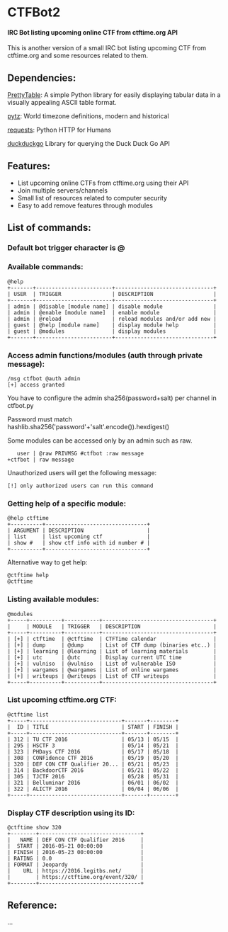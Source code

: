 # CTFBot2
 
#### IRC Bot listing upcoming online CTF from ctftime.org API

This is another version of a small IRC bot listing upcoming CTF from ctftime.org and some resources related to them.

## Dependencies:

[PrettyTable](https://pypi.python.org/pypi/PrettyTable): A simple Python library for easily displaying tabular data in a visually appealing ASCII table format.

[pytz](https://pypi.python.org/pypi/pytz): World timezone definitions, modern and historical

[requests](https://pypi.python.org/pypi/requests/2.9.1): Python HTTP for Humans

[duckduckgo](https://pypi.python.org/pypi/duckduckgo/0.1) Library for querying the Duck Duck Go API

## Features:

* List upcoming online CTFs from ctftime.org using their API
* Join multiple servers/channels
* Small list of resources related to computer security
* Easy to add remove features through modules

## List of commands:

### Default bot trigger character is @

### Available commands:
```
@help                                                             
+-------+------------------------+-------------------------------+
| USER  | TRIGGER                | DESCRIPTION                   |
+-------+------------------------+-------------------------------+
| admin | @disable [module name] | disable module                |
| admin | @enable [module name]  | enable module                 |
| admin | @reload                | reload modules and/or add new |
| guest | @help [module name]    | display module help           |
| guest | @modules               | display modules               |
+-------+------------------------+-------------------------------+
```

### Access admin functions/modules (auth through private message):
```
/msg ctfbot @auth admin
[+] access granted
```

You have to configure the admin sha256(password+salt) per channel in ctfbot.py

Password must match hashlib.sha256('password'+'salt'.encode()).hexdigest()

Some modules can be accessed only by an admin such as raw.
```
   user | @raw PRIVMSG #ctfbot :raw message
+ctfbot | raw message
```

Unauthorized users will get the following message:
```
[!] only authorized users can run this command
```


### Getting help of a specific module:
```
@help ctftime
+----------+--------------------------------+
| ARGUMENT | DESCRIPTION                    |
| list     | list upcoming ctf              |
| show #   | show ctf info with id number # |
+----------+--------------------------------+
```

Alternative way to get help:
```
@ctftime help
@ctftime
```

### Listing available modules:
```
@modules                                                          
+-----+----------+-----------+-----------------------------------+
|     | MODULE   | TRIGGER   | DESCRIPTION                       |
+-----+----------+-----------+-----------------------------------+
| [+] | ctftime  | @ctftime  | CTFTime calendar                  |
| [+] | dump     | @dump     | List of CTF dump (binaries etc..) |
| [+] | learning | @learning | List of learning materials        |
| [+] | utc      | @utc      | Display current UTC time          |
| [+] | vulniso  | @vulniso  | List of vulnerable ISO            |
| [+] | wargames | @wargames | List of online wargames           |
| [+] | writeups | @writeups | List of CTF writeups              |
+-----+----------+-----------+-----------------------------------+
```

### List upcoming ctftime.org CTF:
```
@ctftime list
+-----+-----------------------------+-------+--------+ 
|  ID | TITLE                       | START | FINISH | 
+-----+-----------------------------+-------+--------+ 
| 312 | TU CTF 2016                 | 05/13 | 05/15  | 
| 295 | HSCTF 3                     | 05/14 | 05/21  | 
| 323 | PHDays CTF 2016             | 05/17 | 05/18  | 
| 308 | CONFidence CTF 2016         | 05/19 | 05/20  | 
| 320 | DEF CON CTF Qualifier 20... | 05/21 | 05/23  | 
| 314 | BackdoorCTF 2016            | 05/21 | 05/22  | 
| 305 | TJCTF 2016                  | 05/28 | 05/31  | 
| 321 | Belluminar 2016             | 06/01 | 06/02  | 
| 322 | ALICTF 2016                 | 06/04 | 06/06  | 
+-----+-----------------------------+-------+--------+ 
```

### Display CTF description using its ID:
```
@ctftime show 320
+--------+--------------------------------+
|   NAME | DEF CON CTF Qualifier 2016     |
|  START | 2016-05-21 00:00:00            |
| FINISH | 2016-05-23 00:00:00            |
| RATING | 0.0                            |
| FORMAT | Jeopardy                       |
|    URL | https://2016.legitbs.net/      |
|        | https://ctftime.org/event/320/ |
+--------+--------------------------------+
```

## Reference:
...
